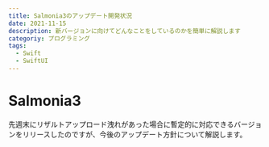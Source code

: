 ```yaml
---
title: Salmonia3のアップデート開発状況
date: 2021-11-15
description: 新バージョンに向けてどんなことをしているのかを簡単に解説します
categoriy: プログラミング
tags:
  - Swift
  - SwiftUI
---
```


# Salmonia3

先週末にリザルトアップロード洩れがあった場合に暫定的に対応できるバージョンをリリースしたのですが、今後のアップデート方針について解説します。

##
